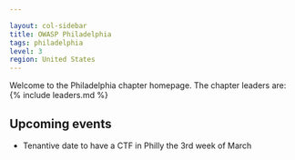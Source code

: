 ```yaml
---

layout: col-sidebar
title: OWASP Philadelphia
tags: philadelphia
level: 3
region: United States
---
```

Welcome to the Philadelphia chapter homepage. The chapter leaders are:
{% include leaders.md %}

## Upcoming events
* Tenantive date to have a CTF in Philly the 3rd week of March
